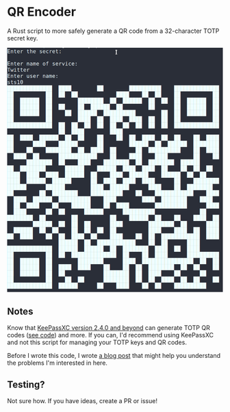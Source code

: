 # QR Encoder

A Rust script to more safely generate a QR code from a 32-character TOTP secret key.

![Demo](demo.png)

## Notes

Know that [KeePassXC version 2.4.0 and beyond](https://keepassxc.org/) can generate TOTP QR codes ([see code](https://github.com/keepassxreboot/keepassxc/issues/1167)) and more. If you can, I'd recommend using KeePassXC and not this script for managing your TOTP keys and QR codes.

Before I wrote this code, I wrote [a blog post](https://sts10.github.io/2018/11/26/totp-uris-qr-codes-2-factor.html) that might help you understand the problems I'm interested in here. 

## Testing?

Not sure how. If you have ideas, create a PR or issue! 

